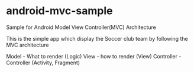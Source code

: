 # android-mvc-sample
Sample for Android Model View Controller(MVC) Architecture

This is the simple app which display the Soccer club team by following the MVC architecture

Model - What to render (Logic)
View  - how to render (View)
Controller - Controller (Activity, Fragment)


